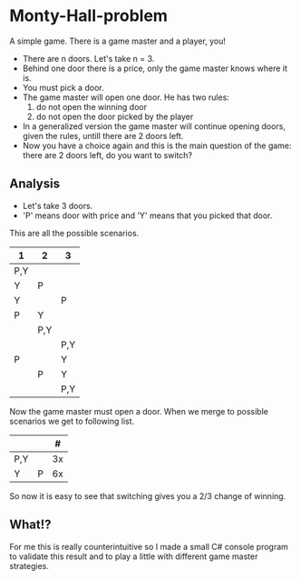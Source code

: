 # Monty-Hall-problem
A simple game. There is a game master and a player, you!
- There are n doors. Let's take n = 3.
- Behind one door there is a price, only the game master knows where it is.
- You must pick a door.
- The game master will open one door. He has two rules:
  1. do not open the winning door
  2. do not open the door picked by the player
- In a generalized version the game master will continue opening doors, given the rules, untill there are 2 doors left.
- Now you have a choice again and this is the main question of the game: there are 2 doors left, do you want to switch?

## Analysis
- Let's take 3 doors.
- 'P' means door with price and 'Y' means that you picked that door.

This are all the possible scenarios.

| 1 | 2 | 3 |
| ------ | ------ | ------ |
| P,Y | | |
| Y | P | |
| Y | | P |
| P | Y | |
| | P,Y | |
| | | P,Y |
| P | | Y |
| | P | Y |
| | | P,Y |

Now the game master must open a door. When we merge to possible scenarios we get to following list.

|  |  | # |
| ------ | ------ | ------ |
| P,Y | | 3x |
| Y | P | 6x |

So now it is easy to see that switching gives you a 2/3 change of winning.

## What!?

For me this is really counterintuitive so I made a small C# console program to validate this result and to play a little with different game master strategies.
